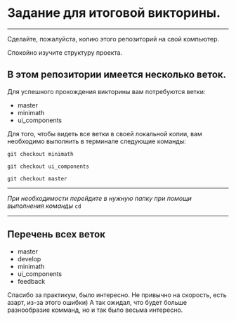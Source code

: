 # Задание для итоговой викторины.

---

Сделайте, пожалуйста, копию этого репозиторий на свой компьютер.

Спокойно изучите структуру проекта.

## В этом репозитории имеется несколько веток. 

Для успешного прохождения викторины вам потребуются ветки: 
- master
- minimath
- ui_components

Для того, чтобы видеть все ветки в своей локальной копии, вам необходимо выполнить в терминале следующие команды:

`git checkout minimath`

`git checkout ui_components`

`git checkout master`

---

*При необходимости перейдите в нужную папку при помощи выполнения команды* `cd`

---

## Перечень всех веток
* master
* develop
* minimath
* ui_components
* feedback

Спасибо за практикум, было интересно. Не привычно на скорость, есть азарт, из-за этого ошибки) 
А так ожидал, что будет больше разнообразие комманд, но и так было весьма интересно.